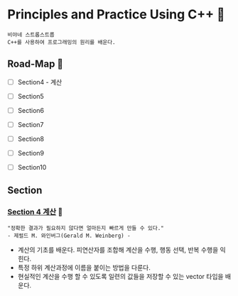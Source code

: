 # Principles and Practice Using C++ 🚗

    비야네 스트롭스트룹
    C++를 사용하여 프로그래밍의 원리를 배운다.



## Road-Map 🤔

- [ ] Section4 - 계산
- [ ] Section5 
- [ ] Section6 
- [ ] Section7 
- [ ] Section8 
- [ ] Section9 
- [ ] Section10 



## Section

### [Section 4 계산](https://github.com/Pad-Todd/CPP/tree/master/Seciton4) 📝

    "정확한 결과가 필요하지 않다면 얼마든지 빠르게 만들 수 있다." 
    - 제럴드 M. 와인버그(Gerald M. Weinberg) - 

- 계산의 기초를 배운다. 피연산자를 조합해 계산을 수행, 행동 선택, 반복 수행을 익힌다.
- 특정 하위 계산과정에 이름을 붙이는 방법을 다룬다.
- 현실적인 계산을 수행 할 수 있도록 일련의 값들을 저장할 수 있는 vector 타입을 배운다.
